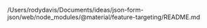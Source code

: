 /Users/rodydavis/Documents/ideas/json-form-json/web/node_modules/@material/feature-targeting/README.md